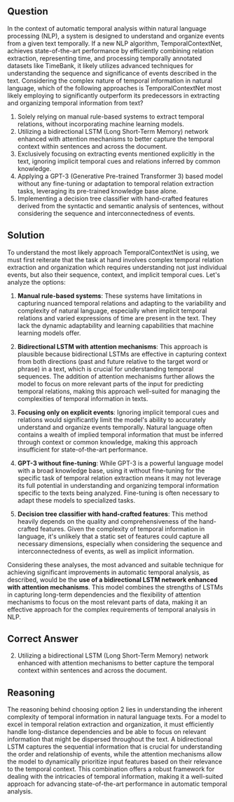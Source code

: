 ## Question
In the context of automatic temporal analysis within natural language processing (NLP), a system is designed to understand and organize events from a given text temporally. If a new NLP algorithm, TemporalContextNet, achieves state-of-the-art performance by efficiently combining relation extraction, representing time, and processing temporally annotated datasets like TimeBank, it likely utilizes advanced techniques for understanding the sequence and significance of events described in the text. Considering the complex nature of temporal information in natural language, which of the following approaches is TemporalContextNet most likely employing to significantly outperform its predecessors in extracting and organizing temporal information from text?

1. Solely relying on manual rule-based systems to extract temporal relations, without incorporating machine learning models.
2. Utilizing a bidirectional LSTM (Long Short-Term Memory) network enhanced with attention mechanisms to better capture the temporal context within sentences and across the document.
3. Exclusively focusing on extracting events mentioned explicitly in the text, ignoring implicit temporal cues and relations inferred by common knowledge.
4. Applying a GPT-3 (Generative Pre-trained Transformer 3) based model without any fine-tuning or adaptation to temporal relation extraction tasks, leveraging its pre-trained knowledge base alone.
5. Implementing a decision tree classifier with hand-crafted features derived from the syntactic and semantic analysis of sentences, without considering the sequence and interconnectedness of events.

## Solution
To understand the most likely approach TemporalContextNet is using, we must first reiterate that the task at hand involves complex temporal relation extraction and organization which requires understanding not just individual events, but also their sequence, context, and implicit temporal cues. Let's analyze the options:

1. **Manual rule-based systems**: These systems have limitations in capturing nuanced temporal relations and adapting to the variability and complexity of natural language, especially when implicit temporal relations and varied expressions of time are present in the text. They lack the dynamic adaptability and learning capabilities that machine learning models offer.

2. **Bidirectional LSTM with attention mechanisms**: This approach is plausible because bidirectional LSTMs are effective in capturing context from both directions (past and future relative to the target word or phrase) in a text, which is crucial for understanding temporal sequences. The addition of attention mechanisms further allows the model to focus on more relevant parts of the input for predicting temporal relations, making this approach well-suited for managing the complexities of temporal information in texts.

3. **Focusing only on explicit events**: Ignoring implicit temporal cues and relations would significantly limit the model's ability to accurately understand and organize events temporally. Natural language often contains a wealth of implied temporal information that must be inferred through context or common knowledge, making this approach insufficient for state-of-the-art performance.

4. **GPT-3 without fine-tuning**: While GPT-3 is a powerful language model with a broad knowledge base, using it without fine-tuning for the specific task of temporal relation extraction means it may not leverage its full potential in understanding and organizing temporal information specific to the texts being analyzed. Fine-tuning is often necessary to adapt these models to specialized tasks.

5. **Decision tree classifier with hand-crafted features**: This method heavily depends on the quality and comprehensiveness of the hand-crafted features. Given the complexity of temporal information in language, it's unlikely that a static set of features could capture all necessary dimensions, especially when considering the sequence and interconnectedness of events, as well as implicit information.

Considering these analyses, the most advanced and suitable technique for achieving significant improvements in automatic temporal analysis, as described, would be the **use of a bidirectional LSTM network enhanced with attention mechanisms**. This model combines the strengths of LSTMs in capturing long-term dependencies and the flexibility of attention mechanisms to focus on the most relevant parts of data, making it an effective approach for the complex requirements of temporal analysis in NLP.

## Correct Answer
2. Utilizing a bidirectional LSTM (Long Short-Term Memory) network enhanced with attention mechanisms to better capture the temporal context within sentences and across the document.

## Reasoning
The reasoning behind choosing option 2 lies in understanding the inherent complexity of temporal information in natural language texts. For a model to excel in temporal relation extraction and organization, it must efficiently handle long-distance dependencies and be able to focus on relevant information that might be dispersed throughout the text. A bidirectional LSTM captures the sequential information that is crucial for understanding the order and relationship of events, while the attention mechanisms allow the model to dynamically prioritize input features based on their relevance to the temporal context. This combination offers a robust framework for dealing with the intricacies of temporal information, making it a well-suited approach for advancing state-of-the-art performance in automatic temporal analysis.